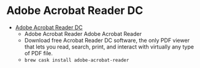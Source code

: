 # Adobe Acrobat Reader DC
- [Adobe Acrobat Reader DC](https://acrobat.adobe.com/us/en/acrobat/pdf-reader.html)
  -  Adobe Acrobat Reader Adobe Acrobat Reader
  - Download free Acrobat Reader DC software, the only PDF viewer that lets you read, search, print, and interact with virtually any type of PDF file.
  - `brew cask install adobe-acrobat-reader`
